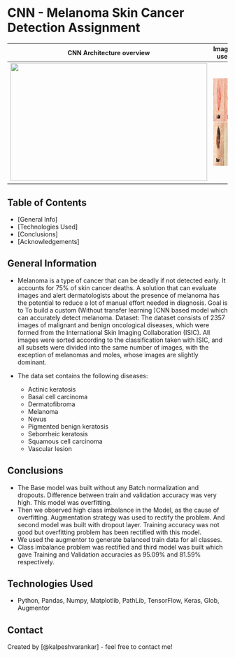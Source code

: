 # CNN - Melanoma Skin Cancer Detection Assignment

| CNN Architecture overview | Images used |
| :---: | :---: |
| <img src="https://github.com/kalpeshvarankar/CNN-Melanoma_Skin_Cancer_Detection/raw/main/Display/CNNgif.gif" width="450" height="270"> | <img src="Display/skimage.jpg" width="300" height="200"> |



## Table of Contents
* [General Info]
* [Technologies Used]
* [Conclusions]
* [Acknowledgements]

## General Information

- Melanoma is a type of cancer that can be deadly if not detected early. It accounts for 75% of skin cancer deaths. A solution that can evaluate images and alert dermatologists about the presence of melanoma has the potential to reduce a lot of manual effort needed in diagnosis. Goal is to To build a custom (Without transfer learning )CNN based model which can accurately detect melanoma. Dataset: The dataset consists of 2357 images of malignant and benign oncological diseases, which were formed from the International Skin Imaging Collaboration (ISIC). All images were sorted according to the classification taken with ISIC, and all subsets were divided into the same number of images, with the exception of melanomas and moles, whose images are slightly dominant.

- The data set contains the following diseases:
    - Actinic keratosis
    - Basal cell carcinoma
    - Dermatofibroma
    - Melanoma
    - Nevus
    - Pigmented benign keratosis
    - Seborrheic keratosis
    - Squamous cell carcinoma
    - Vascular lesion


<!-- You don't have to answer all the questions - just the ones relevant to your project. -->

## Conclusions
- The Base model was built without any Batch normalization and dropouts. Difference between train and validation accuracy was very high. This model was overfitting.
- Then we observed high class imbalance in the Model, as the cause of overfitting. Augmentation strategy was used to rectify the problem. And second model was built with dropout layer. Training accuracy was not good but overfitting problem has been rectified with this model.
- We used the augmentor to generate balanced train data for all classes.
- Class imbalance problem was rectified and third model was built which gave Training and Validation accuracies as 95.09% and 81.59% respectively.


<!-- You don't have to answer all the questions - just the ones relevant to your project. -->


## Technologies Used
- Python, Pandas, Numpy, Matplotlib, PathLib, TensorFlow, Keras, Glob, Augmentor

<!-- As the libraries versions keep on changing, it is recommended to mention the version of library used in this project -->


## Contact
Created by [@kalpeshvarankar] - feel free to contact me!


<!-- Optional -->
<!-- ## License -->
<!-- This project is open source and available under the [... License](). -->

<!-- You don't have to include all sections - just the one's relevant to your project -->
